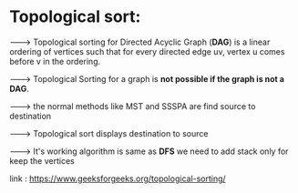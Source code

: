 # Topological sort:

  ---> Topological sorting for Directed Acyclic Graph (**DAG**) is a linear ordering of vertices such that for every directed edge uv, 
                          vertex u comes before v in the ordering.
     
  ---> Topological Sorting for a graph is **not possible if the graph is not a DAG**.
  
  ---> the normal methods like MST and SSSPA are find source to destination
  
  --->  Topological sort displays  destination to source
  
  ---> It's working algorithm is same as **DFS** we need to add stack only for keep the vertices
  
  link : https://www.geeksforgeeks.org/topological-sorting/
